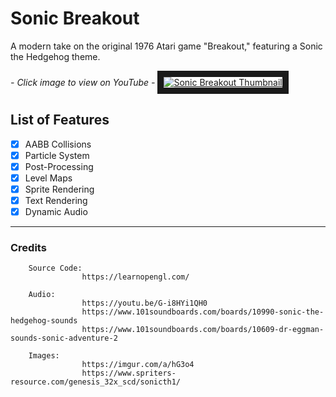 # Sonic Breakout

A modern take on the original 1976 Atari game "Breakout," featuring a Sonic the Hedgehog theme.

*- Click image to view on YouTube -*
<a href="https://www.youtube.com/watch?v=K1eCgV0rLbk&t=2s" target="_blank">
        <img src="https://i.imgur.com/Re8SGUs.png" alt="Sonic Breakout Thumbnail" border="10" />
</a>

## List of Features

- [x] AABB Collisions
- [x] Particle System
- [x] Post-Processing
- [x] Level Maps
- [x] Sprite Rendering
- [x] Text Rendering
- [x] Dynamic Audio

---

### Credits
        
        Source Code:
                    https://learnopengl.com/
                    
        Audio:
                    https://youtu.be/G-i8HYi1QH0
                    https://www.101soundboards.com/boards/10990-sonic-the-hedgehog-sounds
                    https://www.101soundboards.com/boards/10609-dr-eggman-sounds-sonic-adventure-2
                    
        Images:
                    https://imgur.com/a/hG3o4
                    https://www.spriters-resource.com/genesis_32x_scd/sonicth1/
